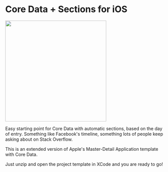 Core Data + Sections for iOS
=================

<img width=320 src="https://github.com/piotrdenis/CoreData-Sections/raw/master/img/sections.PNG"/>

Easy starting point for Core Data with automatic sections,
based on the day of entry.
Something like Facebook's timeline, something lots of people
keep asking about on Stack Overflow.

This is an extended version of Apple's Master-Detail Application
template with Core Data.

Just unzip and open the project template in XCode
and you are ready to go!
